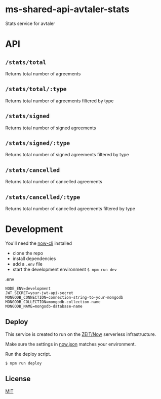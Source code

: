 # ms-shared-api-avtaler-stats

Stats service for avtaler

# API

## ```/stats/total```

Returns total number of agreements

## ```/stats/total/:type```

Returns total number of agreements filtered by type

## ```/stats/signed```

Returns total number of signed agreements

## ```/stats/signed/:type```

Returns total number of signed agreements filtered by type

## ```/stats/cancelled```

Returns total number of cancelled agreements

## ```/stats/cancelled/:type```

Returns total number of cancelled agreements filtered by type

# Development

You'll need the [now-cli](https://zeit.co/now) installed

- clone the repo
- install dependencies
- add a `.env` file
- start the development environment ```$ npm run dev```

.env

```
NODE_ENV=development
JWT_SECRET=your-jwt-api-secret
MONGODB_CONNECTION=connection-string-to-your-mongodb
MONGODB_COLLECTION=mongodb-collection-name
MONGODB_NAME=mongodb-database-name
```

## Deploy

This service is created to run on the [ZEIT/Now](https://zeit.co/now) serverless infrastructure.

Make sure the settings in [now.json](now.json) matches your environment.

Run the deploy script.

```
$ npm run deploy
```

## License

[MIT](LICENSE)